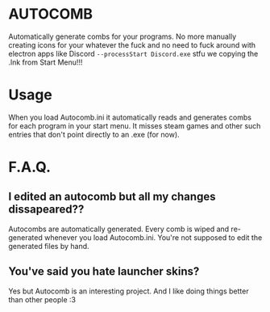 # AUTOCOMB

Automatically generate combs for your programs. No more manually creating icons for your whatever the fuck and no need to fuck around with electron apps like Discord `--processStart Discord.exe` stfu we copying the .lnk from Start Menu!!!

# Usage

When you load Autocomb.ini it automatically reads and generates combs for each program in your start menu. It misses steam games and other such entries that don't point directly to an .exe (for now).

# F.A.Q.

## I edited an autocomb but all my changes dissapeared??

Autocombs are automatically generated. Every comb is wiped and re-generated whenever you load Autocomb.ini. You're not supposed to edit the generated files by hand.

## You've said you hate launcher skins?

Yes but Autocomb is an interesting project. And I like doing things better than other people :3
